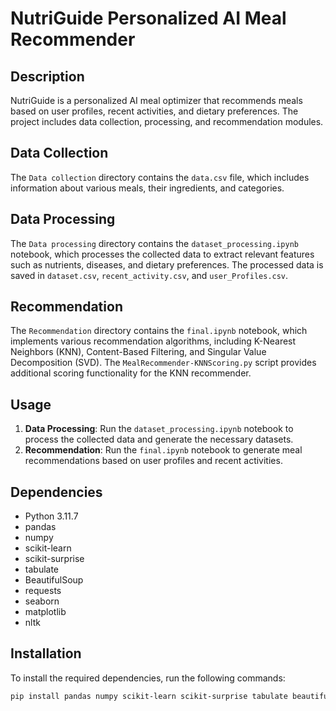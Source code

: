 # NutriGuide Personalized AI Meal Recommender 

## Description

NutriGuide is a personalized AI meal optimizer that recommends meals based on user profiles, recent activities, and dietary preferences. The project includes data collection, processing, and recommendation modules.

## Data Collection

The `Data collection` directory contains the `data.csv` file, which includes information about various meals, their ingredients, and categories.

## Data Processing

The `Data processing` directory contains the `dataset_processing.ipynb` notebook, which processes the collected data to extract relevant features such as nutrients, diseases, and dietary preferences. The processed data is saved in `dataset.csv`, `recent_activity.csv`, and `user_Profiles.csv`.

## Recommendation

The `Recommendation` directory contains the `final.ipynb` notebook, which implements various recommendation algorithms, including K-Nearest Neighbors (KNN), Content-Based Filtering, and Singular Value Decomposition (SVD). The `MealRecommender-KNNScoring.py` script provides additional scoring functionality for the KNN recommender.

## Usage

1. **Data Processing**: Run the `dataset_processing.ipynb` notebook to process the collected data and generate the necessary datasets.
2. **Recommendation**: Run the `final.ipynb` notebook to generate meal recommendations based on user profiles and recent activities.

## Dependencies

- Python 3.11.7
- pandas
- numpy
- scikit-learn
- scikit-surprise
- tabulate
- BeautifulSoup
- requests
- seaborn
- matplotlib
- nltk

## Installation

To install the required dependencies, run the following commands:

```sh
pip install pandas numpy scikit-learn scikit-surprise tabulate beautifulsoup4 requests seaborn matplotlib nltk
